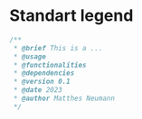 # Standart legend
```cpp
/**
 * @brief This is a ...
 * @usage 
 * @functionalities 
 * @dependencies
 * @version 0.1
 * @date 2023
 * @author Matthes Neumann
 */
```
